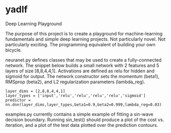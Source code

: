 # yadlf
Deep Learning Playground

The purpose of this project is to create a playground for machine-learning fundamentals and simple deep learning projects. Not particularly novel. Not particularly exciting. The programming equivalent of building your own bicycle.

neuranet.py defines classes that may be used to create a fully-connected network.
The snippet below builds a small network with 2 features and 5 layers of size [8,8,4,4,1]. Activations are defined as relu for hidden and sigmoid for output. The network constructor sets the momentum (beta1), RMSprop (beta2), and L2 regularization parameters (lambda_reg).

```
layer_dims = [2,8,8,4,4,1]
layer_types = ['input','relu','relu','relu','relu','sigmoid']
predictor = nn.dnn(layer_dims,layer_types,beta1=0.9,beta2=0.999,lambda_reg=0.03)
```

examples.py currently contains a simple example of fitting a sin-wave decision boundary. Running sin_test() should produce a plot of the cost vs. iteration, and a plot of the test data plotted over the prediction contours.

